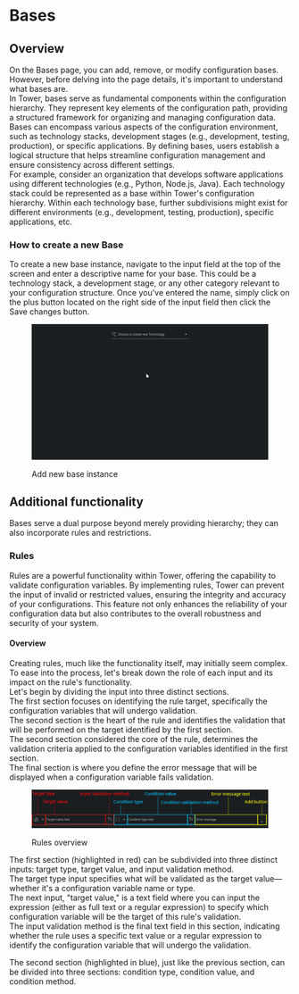 # Bases

## Overview

On the Bases page, you can add, remove, or modify configuration bases. However, before delving into the page details, it's important to understand what bases are.\
In Tower, bases serve as fundamental components within the configuration hierarchy. They represent key elements of the configuration path, providing a structured framework for organizing and managing configuration data.\
Bases can encompass various aspects of the configuration environment, such as technology stacks, development stages (e.g., development, testing, production), or specific applications. By defining bases, users establish a logical structure that helps streamline configuration management and ensure consistency across different settings.\
For example, consider an organization that develops software applications using different technologies (e.g., Python, Node.js, Java). Each technology stack could be represented as a base within Tower's configuration hierarchy. Within each technology base, further subdivisions might exist for different environments (e.g., development, testing, production), specific applications, etc.

### How to create a new Base

To create a new base instance, navigate to the input field at the top of the screen and enter a descriptive name for your base. This could be a technology stack, a development stage, or any other category relevant to your configuration structure. Once you've entered the name, simply click on the plus button located on the right side of the input field then click the Save changes button.

<figure><img src="../.gitbook/assets/base_create (1).gif" alt=""><figcaption><p>Add new base instance</p></figcaption></figure>

## Additional functionality

Bases serve a dual purpose beyond merely providing hierarchy; they can also incorporate rules and restrictions.

### Rules

Rules are a powerful functionality within Tower, offering the capability to validate configuration variables. By implementing rules, Tower can prevent the input of invalid or restricted values, ensuring the integrity and accuracy of your configurations. This feature not only enhances the reliability of your configuration data but also contributes to the overall robustness and security of your system.

#### Overview

Creating rules, much like the functionality itself, may initially seem complex. To ease into the process, let's break down the role of each input and its impact on the rule's functionality.\
Let's begin by dividing the input into three distinct sections. \
The first section focuses on identifying the rule target, specifically the configuration variables that will undergo validation.\
The second section is the heart of the rule and identifies the validation that will be performed on the target identified by the first section.\
The second section considered the core of the rule, determines the validation criteria applied to the configuration variables identified in the first section.\
The final section is where you define the error message that will be displayed when a configuration variable fails validation.

<figure><img src="../.gitbook/assets/Rules_overview (3).png" alt=""><figcaption><p>Rules overview</p></figcaption></figure>

The first section (highlighted in red) can be subdivided into three distinct inputs: target type, target value, and input validation method. \
The target type input specifies what will be validated as the target value—whether it's a configuration variable name or type.\
The next input, "target value," is a text field where you can input the expression (either as full text or a regular expression) to specify which configuration variable will be the target of this rule's validation.\
The input validation method is the final text field in this section, indicating whether the rule uses a specific text value or a regular expression to identify the configuration variable that will undergo the validation.

The second section (highlighted in blue), just like the previous section, can be divided into three sections: condition type, condition value, and condition method.&#x20;
